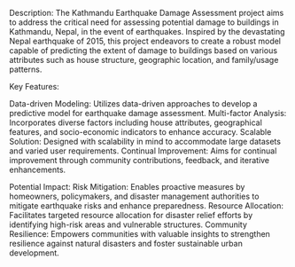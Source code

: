 Description:
The Kathmandu Earthquake Damage Assessment project aims to address the critical need for assessing potential damage to buildings in Kathmandu, Nepal, in the event of earthquakes. Inspired by the devastating Nepal earthquake of 2015, this project endeavors to create a robust model capable of predicting the extent of damage to buildings based on various attributes such as house structure, geographic location, and family/usage patterns.

Key Features:

Data-driven Modeling: Utilizes data-driven approaches to develop a predictive model for earthquake damage assessment.
Multi-factor Analysis: Incorporates diverse factors including house attributes, geographical features, and socio-economic indicators to enhance accuracy.
Scalable Solution: Designed with scalability in mind to accommodate large datasets and varied user requirements.
Continual Improvement: Aims for continual improvement through community contributions, feedback, and iterative enhancements.

Potential Impact:
Risk Mitigation: Enables proactive measures by homeowners, policymakers, and disaster management authorities to mitigate earthquake risks and enhance preparedness.
Resource Allocation: Facilitates targeted resource allocation for disaster relief efforts by identifying high-risk areas and vulnerable structures.
Community Resilience: Empowers communities with valuable insights to strengthen resilience against natural disasters and foster sustainable urban development.
